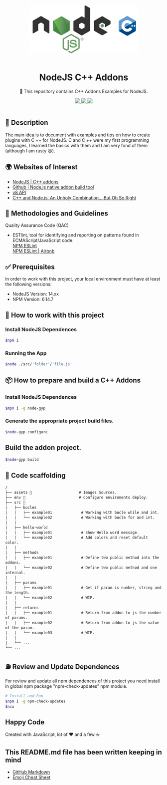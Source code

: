 <p align="center">
  <img src="./assets/banner.png" width="350" />
  <br /> <br />
</p>

<h1 align="center">NodeJS C++ Addons</h1>

<p align="center">💪 This repository contains C++ Addons Examples for NodeJS.</p>

<p align="center">
  <a title="MIT License" href="LICENSE.md">
    <img src="https://img.shields.io/github/license/gridsome/gridsome.svg?style=flat-square&label=License&colorB=6cc24a">
  </a>
  <a title="Twitter: JoseJ_PR" href="https://twitter.com/JoseJ_PR">
    <img src="https://img.shields.io/twitter/url?color=1991DA&label=Twitter%20%40JoseJ_PR&logo=twitter&logoColor=FFFFFF&style=flat-square&url=https%3A%2F%2Ftwitter.com%2FJoseJ_PR">
  </a>  
  <a title="Github: Sponsors" href="https://github.com/sponsors/JoseJPR">
    <img src="https://img.shields.io/twitter/url?color=032f62&label=Github%20Sponsors%20%40JoseJPR&logo=github&logoColor=FFFFFF&style=flat-square&url=https%3A%2F%2Fgithub.com%2Fsponsors%2FJoseJPR">
  </a>
  <br />
  <br />
</p>

## 🔖 Description

The main idea is to document with examples and tips on how to create plugins with C ++ for NodeJS. C and C ++ were my first programming languages, I learned the basics with them and I am very fond of them (although I am rusty 😆).

## 🌍 Websites of Interest

- [NodeJS | C++ addons](https://nodejs.org/api/addons.html)
- [Github | Node.js native addon build tool](https://github.com/nodejs/node-gyp)
- [v8 API](https://v8docs.nodesource.com/node-15.0/)
- [C++ and Node.js: An Unholy Combination….But Oh So Right](https://benfarrell.com/2013/01/03/c-and-node-js-an-unholy-combination-but-oh-so-right/)

## 📌 Methodologies and Guidelines

Quality Assurance Code (QAC)

* ESTlint, tool for identifying and reporting on patterns found in ECMAScript/JavaScript code. \
  [NPM ESLint](https://www.npmjs.com/package/eslint) \
  [NPM ESLint | Airbnb](https://www.npmjs.com/package/eslint-config-airbnb)

## ✅ Prerequisites

In order to work with this project, your local environment must have at least the following versions:

* NodeJS Version: 14.xx
* NPM Version: 6.14.7

## 📐 How to work with this project

### Install NodeJS Dependences

```bash
$npm i
```

### Running the App

```bash
$node ./src/'folder'/'file.js'
```

## 📦 How to prepare and build a C++ Addons

### Install NodeJS Dependences

```bash
$mpn i -g node-gyp
```

### Generate the appropriate project build files.
```bash
$node-gyp configure
```

## Build the addon project.
```bash
$node-gyp build
```

## 📂 Code scaffolding

```any
/
├── assets 🌈                     # Images Sources.
├── env 🔌                        # Configure enviroments deploy.
├── src 💯
|   ├── bucles               
|   |   ├── example01             # Working with bucle while and int.
|   |   └── example02             # Working with bucle for and int.
|   |
|   ├── hello-world               
|   |   ├── example01             # Show Hello word message.
|   |   └── example02             # Add colors and reset default color.
|   |
|   ├── methods               
|   |   ├── example01             # Define two public method into the addons.
|   |   └── example02             # Define two public method and one internal.
|   |
|   ├── params               
|   |   ├── example01             # Get if param is number, string and the length.
|   |   └── example02             # WIP.
|   |
|   ├── returns               
|   |   ├── example01             # Return from addon to js the number of params.
|   |   ├── example02             # Return from addon to js the value of the param.
|   |   └── example03             # WIP.
|   |
|   └── ...
└── ...
```

## ⛽️ Review and Update Dependences

For review and update all npm dependences of this project you need install in global npm package "npm-check-updates" npm module.

```bash
# Install and Run
$npm i -g npm-check-updates
$ncu
```

## Happy Code

Created with JavaScript, lot of ❤️ and a few ☕️

## This README.md file has been written keeping in mind

- [GitHub Markdown](https://guides.github.com/features/mastering-markdown/)
- [Emoji Cheat Sheet](https://www.webfx.com/tools/emoji-cheat-sheet/)
